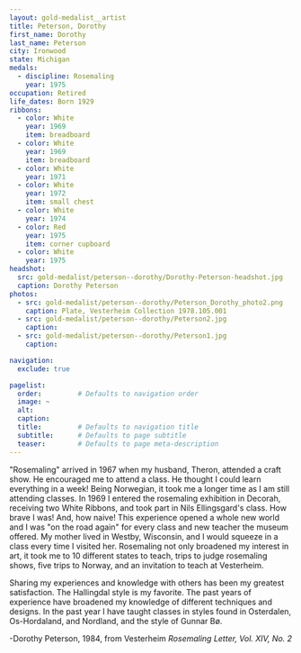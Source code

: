 ```yaml
---
layout: gold-medalist__artist
title: Peterson, Dorothy
first_name: Dorothy
last_name: Peterson
city: Ironwood
state: Michigan
medals: 
  - discipline: Rosemaling
    year: 1975
occupation: Retired
life_dates: Born 1929
ribbons:
  - color: White
    year: 1969
    item: breadboard
  - color: White
    year: 1969
    item: breadboard
  - color: White
    year: 1971
  - color: White
    year: 1972
    item: small chest
  - color: White
    year: 1974
  - color: Red 
    year: 1975
    item: corner cupboard
  - color: White
    year: 1975
headshot:
  src: gold-medalist/peterson--dorothy/Dorothy-Peterson-headshot.jpg
  caption: Dorothy Peterson
photos:
  - src: gold-medalist/peterson--dorothy/Peterson_Dorothy_photo2.png
    caption: Plate, Vesterheim Collection 1978.105.001
  - src: gold-medalist/peterson--dorothy/Peterson2.jpg
    caption:
  - src: gold-medalist/peterson--dorothy/Peterson1.jpg
    caption:

navigation:
  exclude: true

pagelist:
  order:         # Defaults to navigation order  
  image: ~
  alt:
  caption:
  title:         # Defaults to navigation title
  subtitle:      # Defaults to page subtitle
  teaser:        # Defaults to page meta-description  
---
```

"Rosemaling" arrived in 1967 when my husband, Theron, attended a craft show. He encouraged me to attend a class. He thought I could learn everything in a week! Being Norwegian, it took me a longer time as I am still attending classes. In 1969 I entered the rosemaling exhibition in Decorah, receiving two White Ribbons, and took part in Nils Ellingsgard's class. How brave I was! And, how naive! This experience opened a whole new world and I was "on the road again" for every class and new teacher the museum offered. My mother lived in Westby, Wisconsin, and I would squeeze in a class every time I visited her. Rosemaling not only broadened my interest in art, it took me to 10 different states to teach, trips to judge rosemaling shows, five trips to Norway, and an invitation to teach at Vesterheim.

Sharing my experiences and knowledge with others has been my greatest satisfaction. The Hallingdal style is my favorite. The past years of experience have broadened my knowledge of different techniques and designs. In the past year I have taught classes in styles found in Osterdalen, Os-Hordaland, and Nordland, and the style of Gunnar Bø.

-Dorothy Peterson, 1984, from Vesterheim _Rosemaling Letter, Vol. XIV, No. 2_